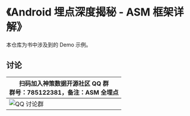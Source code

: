 # 《Android 埋点深度揭秘 - ASM 框架详解》
本仓库为书中涉及到的 Demo 示例。





## 讨论

| 扫码加入神策数据开源社区 QQ 群<br>群号：785122381，备注：ASM 全埋点 |
| ------ | 
|![ QQ 讨论群](https://opensource.sensorsdata.cn/wp-content/uploads/ContentCommonPic_1.png) 

